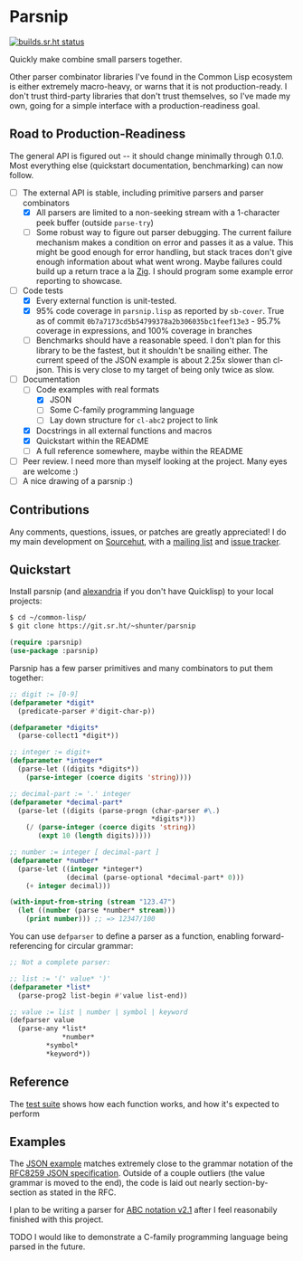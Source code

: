 # Parsnip
[![builds.sr.ht status](https://builds.sr.ht/~shunter/parsnip/commits/test.yml.svg)](https://builds.sr.ht/~shunter/parsnip/commits/test.yml)

Quickly make combine small parsers together.

Other parser combinator libraries I've found in the Common Lisp ecosystem is either extremely macro-heavy, or warns that it is not production-ready.
I don't trust third-party libraries that don't trust themselves, so I've made my own, going for a simple interface with a production-readiness goal.

## Road to Production-Readiness

The general API is figured out -- it should change minimally through 0.1.0.
Most everything else (quickstart documentation, benchmarking) can now follow.

- [ ] The external API is stable, including primitive parsers and parser combinators
  - [x] All parsers are limited to a non-seeking stream with a 1-character peek buffer (outside `parse-try`)
  - [ ] Some robust way to figure out parser debugging.
  	The current failure mechanism makes a condition on error and passes it as a value.
	This might be good enough for error handling, but stack traces don't give enough information about what went wrong.
	Maybe failures could build up a return trace a la [Zig](https://ziglang.org/documentation/master/#Error-Return-Traces).
	I should program some example error reporting to showcase.
- [ ] Code tests
  - [x] Every external function is unit-tested.
  - [x] 95% code coverage in `parsnip.lisp` as reported by `sb-cover`.
        True as of commit `0b7a7173cd5b54799378a2b306035bc1feef13e3` - 95.7% coverage in expressions, and 100% coverage in branches
  - [ ] Benchmarks should have a reasonable speed.
        I don't plan for this library to be the fastest, but it shouldn't be snailing either.
	The current speed of the JSON example is about 2.25x slower than cl-json.
	This is very close to my target of being only twice as slow.
- [ ] Documentation
  - [ ] Code examples with real formats
    - [X] JSON
    - [ ] Some C-family programming language
    - [ ] Lay down structure for `cl-abc2` project to link
  - [x] Docstrings in all external functions and macros
  - [x] Quickstart within the README
  - [ ] A full reference somewhere, maybe within the README
- [ ] Peer review. I need more than myself looking at the project. Many eyes are welcome :)
- [ ] A nice drawing of a parsnip :)

## Contributions

Any comments, questions, issues, or patches are greatly appreciated!
I do my main development on [Sourcehut](https://sr.ht/~shunter/parsnip/), with a [mailing list](https://lists.sr.ht/~shunter/public-inbox) and [issue tracker](https://todo.sr.ht/~shunter/parsnip).

## Quickstart

Install parsnip (and [alexandria](https://common-lisp.net/project/alexandria/) if you don't have Quicklisp) to your local projects:

```sh
$ cd ~/common-lisp/
$ git clone https://git.sr.ht/~shunter/parsnip
```

```lisp
(require :parsnip)
(use-package :parsnip)
```

Parsnip has a few parser primitives and many combinators to put them together:

```lisp
;; digit := [0-9]
(defparameter *digit*
  (predicate-parser #'digit-char-p))

(defparameter *digits*
  (parse-collect1 *digit*))

;; integer := digit+
(defparameter *integer*
  (parse-let ((digits *digits*))
    (parse-integer (coerce digits 'string))))

;; decimal-part := '.' integer
(defparameter *decimal-part*
  (parse-let ((digits (parse-progn (char-parser #\.)
                                   *digits*)))
    (/ (parse-integer (coerce digits 'string))
       (expt 10 (length digits)))))

;; number := integer [ decimal-part ]
(defparameter *number*
  (parse-let ((integer *integer*)
              (decimal (parse-optional *decimal-part* 0)))
    (+ integer decimal)))

(with-input-from-string (stream "123.47")
  (let ((number (parse *number* stream)))
    (print number))) ;; => 12347/100
```

You can use `defparser` to define a parser as a function, enabling forward-referencing for circular grammar:

```lisp
;; Not a complete parser:

;; list := '(' value* ')'
(defparameter *list*
  (parse-prog2 list-begin #'value list-end))

;; value := list | number | symbol | keyword
(defparser value
  (parse-any *list*
             *number*
	     *symbol*
	     *keyword*))
```

## Reference

The [test suite](./test.lisp) shows how each function works, and how it's expected to perform

## Examples

The [JSON example](./examples/json.lisp) matches extremely close to the grammar notation of the [RFC8259 JSON specification](https://datatracker.ietf.org/doc/html/rfc8259).
Outside of a couple outliers (the value grammar is moved to the end), the code is laid out nearly section-by-section as stated in the RFC.

I plan to be writing a parser for [ABC notation v2.1](http://abcnotation.com/wiki/abc:standard:v2.1) after I feel reasonabily finished with this project.

TODO I would like to demonstrate a C-family programming language being parsed in the future.
